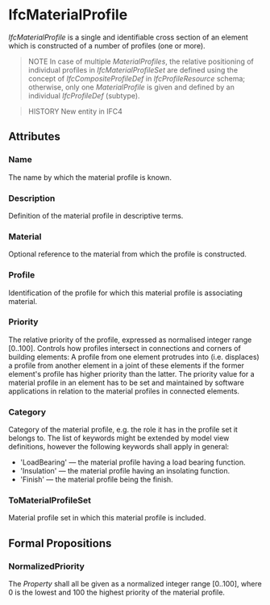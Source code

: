 # IfcMaterialProfile

_IfcMaterialProfile_ is a single and identifiable cross section of an element which is constructed of a number of profiles (one or more).

> NOTE In case of multiple _MaterialProfiles_, the relative positioning of individual profiles in _IfcMaterialProfileSet_ are defined using the concept of _IfcCompositeProfileDef_ in _IfcProfileResource_ schema; otherwise, only one _MaterialProfile_ is given and defined by an individual _IfcProfileDef_ (subtype).

> HISTORY New entity in IFC4

## Attributes

### Name
The name by which the material profile is known.

### Description
Definition of the material profile in descriptive terms.

### Material
Optional reference to the material from which the profile is constructed.

### Profile
Identification of the profile for which this material profile is associating material.

### Priority
The relative priority of the profile, expressed as normalised integer range [0..100]. Controls how profiles intersect in connections and corners of building elements: A profile from one element protrudes into (i.e. displaces) a profile from another element in a joint of these elements if the former element's profile has higher priority than the latter. The priority value for a material profile in an element has to be set and maintained by software applications in relation to the material profiles in connected elements.

### Category
Category of the material profile, e.g. the role it has in the profile set it belongs to. The list of keywords might be extended by model view definitions, however the following keywords shall apply in general:
* 'LoadBearing' &mdash; the material profile having a load bearing function.
* 'Insulation' &mdash; the material profile having an insolating function.
* 'Finish' &mdash; the material profile being the finish.

### ToMaterialProfileSet
Material profile set in which this material profile is included.

## Formal Propositions

### NormalizedPriority
The _Property_ shall all be given as a normalized integer range [0..100], where 0 is the lowest and 100 the highest priority of the material profile.
